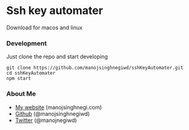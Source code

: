 # Ssh key automater

Download for macos and linux

### Development

Just clone the repo and start developing

```
git clone https://github.com/manojsinghnegiwd/sshKeyAutomater.git
cd sshKeyAutomater
npm start
```

### About Me

 * [My website](http://manojsinghnegi.com) (manojsinghnegi.com)
 * [Github](http://github.com/manojsinghnegiwd) (@manojsinghnegiwd)
 * [Twitter](http://twitter.com/manojnegiwd) (@manojnegiwd)
